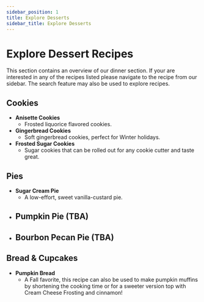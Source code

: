 ```yaml
---
sidebar_position: 1
title: Explore Desserts
sidebar_title: Explore Desserts
---
```


# Explore Dessert Recipes
This section contains an overview of our dinner section. If your are interested in any of the recipes listed please navigate to the recipe from our sidebar. The search feature may also be used to explore recipes.

## Cookies
- **Anisette Cookies**
    - Frosted liquorice flavored cookies.
- **Gingerbread Cookies**
    - Soft gingerbread cookies, perfect for Winter holidays.
- **Frosted Sugar Cookies**
    - Sugar cookies that can be rolled out for any cookie cutter and taste great.

## Pies
- **Sugar Cream Pie**
    - A low-effort, sweet vanilla-custard pie.
- Pumpkin Pie (TBA)
    - 
- Bourbon Pecan Pie (TBA)
    - 

## Bread & Cupcakes
- **Pumpkin Bread**
    - A Fall favorite, this recipe can also be used to make pumpkin muffins by shortening the cooking time or for a sweeter version top with Cream Cheese Frosting and cinnamon!
